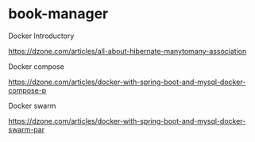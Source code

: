 # book-manager
Docker Introductory

https://dzone.com/articles/all-about-hibernate-manytomany-association

Docker compose

https://dzone.com/articles/docker-with-spring-boot-and-mysql-docker-compose-p

Docker swarm

https://dzone.com/articles/docker-with-spring-boot-and-mysql-docker-swarm-par

